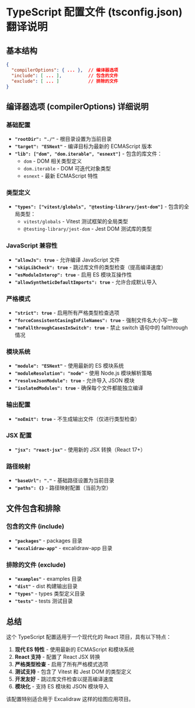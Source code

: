 # TypeScript 配置文件 (tsconfig.json) 翻译说明

## 基本结构

```json
{
  "compilerOptions": { ... },  // 编译器选项
  "include": [ ... ],          // 包含的文件
  "exclude": [ ... ]           // 排除的文件
}
```

## 编译器选项 (compilerOptions) 详细说明

### 基础配置

- **`"rootDir": "./"`** - 根目录设置为当前目录
- **`"target": "ESNext"`** - 编译目标为最新的 ECMAScript 版本
- **`"lib": ["dom", "dom.iterable", "esnext"]`** - 包含的库文件：
  - `dom` - DOM 相关类型定义
  - `dom.iterable` - DOM 可迭代对象类型
  - `esnext` - 最新 ECMAScript 特性

### 类型定义

- **`"types": ["vitest/globals", "@testing-library/jest-dom"]`** - 包含的全局类型：
  - `vitest/globals` - Vitest 测试框架的全局类型
  - `@testing-library/jest-dom` - Jest DOM 测试库的类型

### JavaScript 兼容性

- **`"allowJs": true`** - 允许编译 JavaScript 文件
- **`"skipLibCheck": true`** - 跳过库文件的类型检查（提高编译速度）
- **`"esModuleInterop": true`** - 启用 ES 模块互操作性
- **`"allowSyntheticDefaultImports": true`** - 允许合成默认导入

### 严格模式

- **`"strict": true`** - 启用所有严格类型检查选项
- **`"forceConsistentCasingInFileNames": true`** - 强制文件名大小写一致
- **`"noFallthroughCasesInSwitch": true`** - 禁止 switch 语句中的 fallthrough 情况

### 模块系统

- **`"module": "ESNext"`** - 使用最新的 ES 模块系统
- **`"moduleResolution": "node"`** - 使用 Node.js 模块解析策略
- **`"resolveJsonModule": true`** - 允许导入 JSON 模块
- **`"isolatedModules": true`** - 确保每个文件都能独立编译

### 输出配置

- **`"noEmit": true`** - 不生成输出文件（仅进行类型检查）

### JSX 配置

- **`"jsx": "react-jsx"`** - 使用新的 JSX 转换（React 17+）

### 路径映射

- **`"baseUrl": "."`** - 基础路径设置为当前目录
- **`"paths": {}`** - 路径映射配置（当前为空）

## 文件包含和排除

### 包含的文件 (include)

- **`"packages"`** - packages 目录
- **`"excalidraw-app"`** - excalidraw-app 目录

### 排除的文件 (exclude)

- **`"examples"`** - examples 目录
- **`"dist"`** - dist 构建输出目录
- **`"types"`** - types 类型定义目录
- **`"tests"`** - tests 测试目录

## 总结

这个 TypeScript 配置适用于一个现代化的 React 项目，具有以下特点：

1. **现代 ES 特性** - 使用最新的 ECMAScript 和模块系统
2. **React 支持** - 配置了 React JSX 转换
3. **严格类型检查** - 启用了所有严格模式选项
4. **测试支持** - 包含了 Vitest 和 Jest DOM 的类型定义
5. **开发友好** - 跳过库文件检查以提高编译速度
6. **模块化** - 支持 ES 模块和 JSON 模块导入

该配置特别适合用于 Excalidraw 这样的绘图应用项目。
